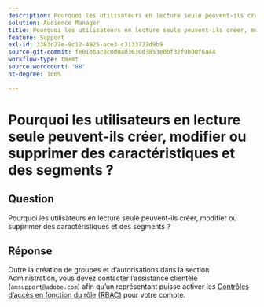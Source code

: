 ```yaml
---
description: Pourquoi les utilisateurs en lecture seule peuvent-ils créer, modifier ou supprimer des caractéristiques et des segments ?
solution: Audience Manager
title: Pourquoi les utilisateurs en lecture seule peuvent-ils créer, modifier ou supprimer des caractéristiques et des segments ?
feature: Support
exl-id: 3383d27e-9c12-4925-ace3-c3133727d9b9
source-git-commit: fe01ebac8c0d0ad3630d3853e0bf32f0b00f6a44
workflow-type: tm+mt
source-wordcount: '88'
ht-degree: 100%

---
```


# Pourquoi les utilisateurs en lecture seule peuvent-ils créer, modifier ou supprimer des caractéristiques et des segments ?

## Question

Pourquoi les utilisateurs en lecture seule peuvent-ils créer, modifier ou supprimer des caractéristiques et des segments ?

## Réponse

Outre la création de groupes et d’autorisations dans la section Administration, vous devez contacter l’assistance clientèle (`amsupport@adobe.com`) afin qu’un représentant puisse activer les [Contrôles d’accès en fonction du rôle (RBAC)](../features/administration/administration-overview.md) pour votre compte.
